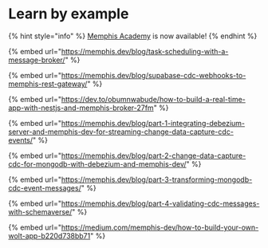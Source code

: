 # Learn by example

{% hint style="info" %}
[Memphis Academy](https://github.com/memphisdev/memphis-dev-academy) is now available!
{% endhint %}

{% embed url="https://memphis.dev/blog/task-scheduling-with-a-message-broker/" %}

{% embed url="https://memphis.dev/blog/supabase-cdc-webhooks-to-memphis-rest-gateway/" %}

{% embed url="https://dev.to/obumnwabude/how-to-build-a-real-time-app-with-nestjs-and-memphis-broker-27fm" %}

{% embed url="https://memphis.dev/blog/part-1-integrating-debezium-server-and-memphis-dev-for-streaming-change-data-capture-cdc-events/" %}

{% embed url="https://memphis.dev/blog/part-2-change-data-capture-cdc-for-mongodb-with-debezium-and-memphis-dev/" %}

{% embed url="https://memphis.dev/blog/part-3-transforming-mongodb-cdc-event-messages/" %}

{% embed url="https://memphis.dev/blog/part-4-validating-cdc-messages-with-schemaverse/" %}

{% embed url="https://medium.com/memphis-dev/how-to-build-your-own-wolt-app-b220d738bb71" %}
